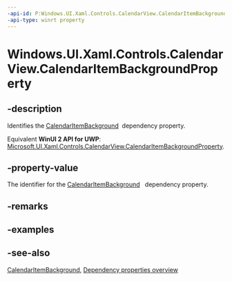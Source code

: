 ```yaml
---
-api-id: P:Windows.UI.Xaml.Controls.CalendarView.CalendarItemBackgroundProperty
-api-type: winrt property
---
```


<!-- Property syntax
public Windows.UI.Xaml.DependencyProperty CalendarItemBackgroundProperty { get; }
-->

# Windows.UI.Xaml.Controls.CalendarView.CalendarItemBackgroundProperty

## -description
Identifies the [CalendarItemBackground](calendarview_calendaritembackground.md)  dependency property.

Equivalent **WinUI 2 API for UWP**: [Microsoft.UI.Xaml.Controls.CalendarView.CalendarItemBackgroundProperty](/windows/winui/api/microsoft.ui.xaml.controls.calendarview.calendaritembackgroundproperty).

## -property-value
The identifier for the [CalendarItemBackground](calendarview_calendaritembackground.md)   dependency property.

## -remarks

## -examples

## -see-also
[CalendarItemBackground](calendarview_calendaritembackground.md), [Dependency properties overview](/windows/uwp/xaml-platform/dependency-properties-overview)
